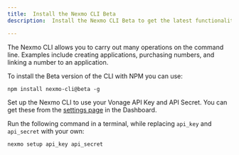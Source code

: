 ```yaml
---
title:  Install the Nexmo CLI Beta
description:  Install the Nexmo CLI Beta to get the latest functionality

---
```


The Nexmo CLI allows you to carry out many operations on the command line. Examples include creating applications, purchasing numbers, and linking a number to an application.

To install the Beta version of the CLI with NPM you can use:

```shell
npm install nexmo-cli@beta -g
```

Set up the Nexmo CLI to use your Vonage API Key and API Secret. You can get these from the [settings page](https://dashboard.nexmo.com/settings) in the Dashboard.

Run the following command in a terminal, while replacing `api_key` and `api_secret` with your own:

```bash
nexmo setup api_key api_secret
```


